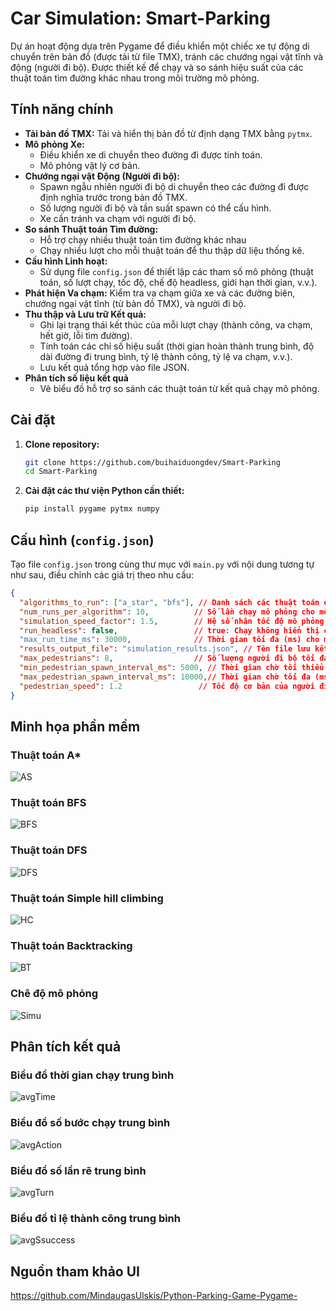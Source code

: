 # Car Simulation: Smart-Parking

Dự án hoạt động dựa trên Pygame để điều khiển một chiếc xe tự động di chuyển trên bản đồ (được tải từ file TMX), tránh các chướng ngại vật tĩnh và động (người đi bộ). Được thiết kế để chạy và so sánh hiệu suất của các thuật toán tìm đường khác nhau trong môi trường mô phỏng.

## Tính năng chính

*   **Tải bản đồ TMX:** Tải và hiển thị bản đồ từ định dạng TMX bằng `pytmx`.
*   **Mô phỏng Xe:**
    *   Điều khiển xe di chuyển theo đường đi được tính toán.
    *   Mô phỏng vật lý cơ bản.
*   **Chướng ngại vật Động (Người đi bộ):**
    *   Spawn ngẫu nhiên người đi bộ di chuyển theo các đường đi được định nghĩa trước trong bản đồ TMX.
    *   Số lượng người đi bộ và tần suất spawn có thể cấu hình.
    *   Xe cần tránh va chạm với người đi bộ.
*   **So sánh Thuật toán Tìm đường:**
    *   Hỗ trợ chạy nhiều thuật toán tìm đường khác nhau
    *   Chạy nhiều lượt cho mỗi thuật toán để thu thập dữ liệu thống kê.
*   **Cấu hình Linh hoạt:**
    *   Sử dụng file `config.json` để thiết lập các tham số mô phỏng (thuật toán, số lượt chạy, tốc độ, chế độ headless, giới hạn thời gian, v.v.).
*   **Phát hiện Va chạm:** Kiểm tra va chạm giữa xe và các đường biên, chướng ngại vật tĩnh (từ bản đồ TMX), và người đi bộ.
*   **Thu thập và Lưu trữ Kết quả:**
    *   Ghi lại trạng thái kết thúc của mỗi lượt chạy (thành công, va chạm, hết giờ, lỗi tìm đường).
    *   Tính toán các chỉ số hiệu suất (thời gian hoàn thành trung bình, độ dài đường đi trung bình, tỷ lệ thành công, tỷ lệ va chạm, v.v.).
    *   Lưu kết quả tổng hợp vào file JSON.
*   **Phân tích số liệu kết quả**
    *   Vẽ biểu đồ hỗ trợ so sánh các thuật toán từ kết quả chạy mô phỏng.
## Cài đặt

1.  **Clone repository:**
    ```bash
    git clone https://github.com/buihaiduongdev/Smart-Parking
    cd Smart-Parking
    ```

2.  **Cài đặt các thư viện Python cần thiết:**
    ```bash
    pip install pygame pytmx numpy
    ```

## Cấu hình (`config.json`)

Tạo file `config.json` trong cùng thư mục với `main.py` với nội dung tương tự như sau, điều chỉnh các giá trị theo nhu cầu:

```json
{
  "algorithms_to_run": ["a_star", "bfs"], // Danh sách các thuật toán để chạy (tên phải khớp với hàm trong pathfinding_algorithms.py)
  "num_runs_per_algorithm": 10,          // Số lần chạy mô phỏng cho mỗi thuật toán
  "simulation_speed_factor": 1.5,        // Hệ số nhân tốc độ mô phỏng (1.0 là bình thường)
  "run_headless": false,                 // true: Chạy không hiển thị cửa sổ; false: Hiển thị cửa sổ Pygame
  "max_run_time_ms": 30000,              // Thời gian tối đa (ms) cho một lượt chạy trước khi bị tính là timeout
  "results_output_file": "simulation_results.json", // Tên file lưu kết quả
  "max_pedestrians": 8,                  // Số lượng người đi bộ tối đa trên bản đồ cùng lúc
  "min_pedestrian_spawn_interval_ms": 5000, // Thời gian chờ tối thiểu (ms) giữa các lần spawn người đi bộ
  "max_pedestrian_spawn_interval_ms": 10000,// Thời gian chờ tối đa (ms) giữa các lần spawn người đi bộ
  "pedestrian_speed": 1.2                 // Tốc độ cơ bản của người đi bộ (sẽ được nhân với simulation_speed_factor)
}
```

## Minh họa phần mềm
### Thuật toán A\*
   ![AS](https://github.com/buihaiduongdev/project-images/blob/main/Smart-Parking/smart-parking-demo.png)
### Thuật toán BFS
   ![BFS](https://github.com/buihaiduongdev/project-images/blob/main/Smart-Parking/smart-parking-bfs.jpg)
### Thuật toán DFS
   ![DFS](https://github.com/buihaiduongdev/project-images/blob/main/Smart-Parking/smart-parking-dfs.jpg)
### Thuật toán Simple hill climbing
   ![HC](https://github.com/buihaiduongdev/project-images/blob/main/Smart-Parking/smart-parking-hc.jpg)
### Thuật toán Backtracking
   ![BT](https://github.com/buihaiduongdev/project-images/blob/main/Smart-Parking/smart-parking-bt.jpg)
### Chê độ mô phỏng
   ![Simu](https://github.com/buihaiduongdev/project-images/blob/main/Smart-Parking/smart-parking-simulation.jpg)
   
   
## Phân tích kết quả
### Biểu đồ thời gian chạy trung bình
   ![avgTime](https://github.com/buihaiduongdev/project-images/blob/main/Smart-Parking/smart-parking-avgTime.png)
### Biểu đồ số bước chạy trung bình
   ![avgAction](https://github.com/buihaiduongdev/project-images/blob/main/Smart-Parking/smart-parking-avgacTion.png)
### Biểu đồ số lần rẽ trung bình
   ![avgTurn](https://github.com/buihaiduongdev/project-images/blob/main/Smart-Parking/smart-parking-avgTurn.png)
### Biểu đồ tỉ lệ thành công trung bình
   ![avgSsuccess](https://github.com/buihaiduongdev/project-images/blob/main/Smart-Parking/smart-parking-avgSuccess.png)
   
## Nguồn tham khảo UI
https://github.com/MindaugasUlskis/Python-Parking-Game-Pygame-
